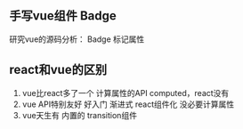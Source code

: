 ## 手写vue组件 Badge
研究vue的源码分析： Badge 标记属性

## react和vue的区别
1. vue比react多了一个 计算属性的API computed，react没有
2. vue API特别友好 好入门 渐进式
   react组件化 没必要计算属性
3. vue天生有 内置的 transition组件